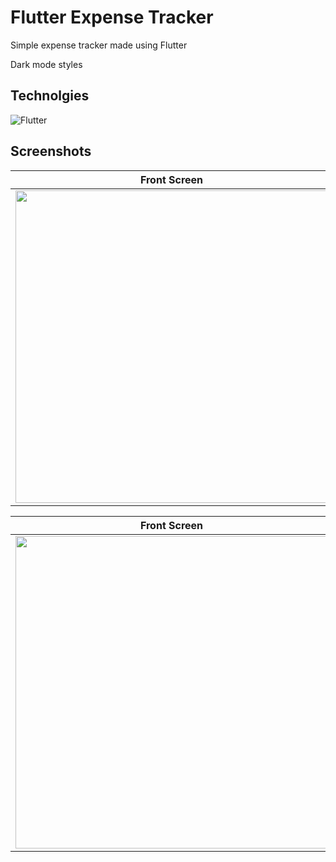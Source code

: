 # Flutter Expense Tracker
<p>Simple expense tracker made using Flutter</p>
<p>Dark mode styles</p>

## Technolgies
![Flutter](https://img.shields.io/badge/Flutter-%2302569B.svg?style=for-the-badge&logo=Flutter&logoColor=white)

## Screenshots
| Front Screen  | Add New Expense Modal 
| ------------- | ------------- |
| <img src="https://github.com/Moonbladez/flutter-expense-tracker/assets/53820853/df2ebce6-cfb7-442a-92d4-9632baebdf6f" height="500"> | <img src="https://github.com/Moonbladez/flutter-expense-tracker/assets/53820853/02ee9c38-a482-4af4-90a4-694522553f08" height="500"> | <img src="https://github.com/Moonbladez/flutter-expense-tracker/assets/53820853/19c7898c-e3eb-49cf-ab72-67c74a3bfad3" height="500">


| Front Screen  |
| ------------- | 
| <img src="https://github.com/Moonbladez/flutter-expense-tracker/assets/53820853/19c7898c-e3eb-49cf-ab72-67c74a3bfad3" height="500"> |

